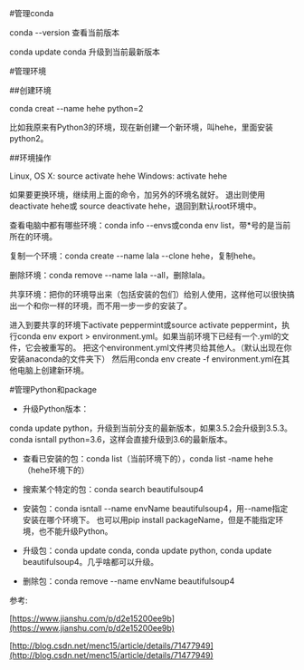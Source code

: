 #管理conda

conda --version 查看当前版本

conda update conda 升级到当前最新版本

#管理环境

##创建环境

conda creat --name hehe python=2 

比如我原来有Python3的环境，现在新创建一个新环境，叫hehe，里面安装python2。

##环境操作

Linux, OS X: source activate hehe
Windows: activate hehe

如果要更换环境，继续用上面的命令，加另外的环境名就好。
退出则使用deactivate hehe或 source deactivate hehe，退回到默认root环境中。

查看电脑中都有哪些环境：conda info --envs或conda env list，带*号的是当前所在的环境。

复制一个环境：conda create --name lala --clone hehe，复制hehe。

删除环境：conda remove --name lala --all，删除lala。

共享环境：把你的环境导出来（包括安装的包们）给别人使用，这样他可以很快搞出一个和你一样的环境，而不用一步一步的安装了。

进入到要共享的环境下activate peppermint或source activate peppermint，执行conda env export > environment.yml。如果当前环境下已经有一个.yml的文件，它会被重写的。
把这个environment.yml文件拷贝给其他人。（默认出现在你安装anaconda的文件夹下）
然后用conda env create -f environment.yml在其他电脑上创建新环境。

#管理Python和package



- 升级Python版本：

conda update python，升级到当前分支的最新版本，如果3.5.2会升级到3.5.3。
conda isntall python=3.6，这样会直接升级到3.6的最新版本。

- 查看已安装的包：conda list（当前环境下的），conda list -name hehe（hehe环境下的）

- 搜索某个特定的包：conda search beautifulsoup4
- 安装包：conda isntall --name envName beautifulsoup4，用--name指定安装在哪个环境下。
  也可以用pip install packageName，但是不能指定环境，也不能升级Python。

- 升级包：conda update conda, conda update python, conda update beautifulsoup4。几乎啥都可以升级。

- 删除包：conda remove --name envName beautifulsoup4



参考:

[https://www.jianshu.com/p/d2e15200ee9b](https://www.jianshu.com/p/d2e15200ee9b)

[http://blog.csdn.net/menc15/article/details/71477949](http://blog.csdn.net/menc15/article/details/71477949)